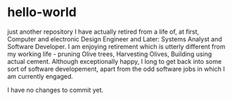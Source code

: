 # hello-world
just another repository
I have actually retired from a life of, at first, Computer and electronic Design Engineer and Later: Systems Analyst and Software Developer. I am enjoying retirement which is utterly different from my working life - pruning Olive trees, Harvesting Olives, Building using actual cement. Although exceptionally happy, I long to get back into some sort of software developement, apart from the odd software jobs in which I am currently engaged. 

I have no changes to commit yet.
